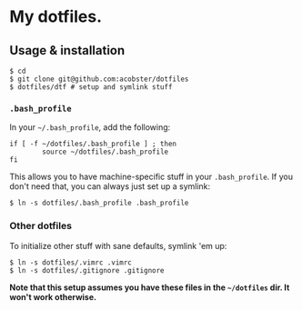 # My dotfiles.

## Usage & installation

```
$ cd
$ git clone git@github.com:acobster/dotfiles
$ dotfiles/dtf # setup and symlink stuff
```

### `.bash_profile`

In your `~/.bash_profile`, add the following:

```
if [ -f ~/dotfiles/.bash_profile ] ; then
        source ~/dotfiles/.bash_profile
fi
```

This allows you to have machine-specific stuff in your `.bash_profile`. If you don't need that, you can always just set up a symlink:

```
$ ln -s dotfiles/.bash_profile .bash_profile
```

### Other dotfiles

To initialize other stuff with sane defaults, symlink 'em up:

```
$ ln -s dotfiles/.vimrc .vimrc
$ ln -s dotfiles/.gitignore .gitignore
```

**Note that this setup assumes you have these files in the `~/dotfiles` dir. It won't work otherwise.**
